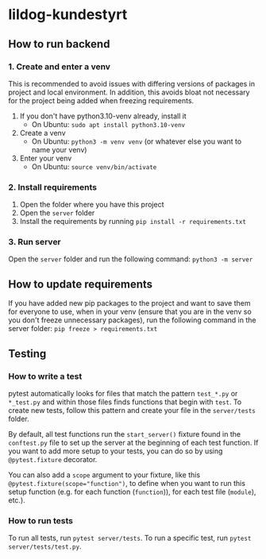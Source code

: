 # lildog-kundestyrt

## How to run backend
### 1. Create and enter a venv
This is recommended to avoid issues with differing versions of packages in project and local environment. In addition, this avoids bloat not necessary for the project being added when freezing requirements.

1. If you don't have python3.10-venv already, install it
    - On Ubuntu: `sudo apt install python3.10-venv`
2. Create a venv
    - On Ubuntu: `python3 -m venv venv` (or whatever else you want to name your venv)
3. Enter your venv
    - On Ubuntu: `source venv/bin/activate`

### 2. Install requirements
1. Open the folder where you have this project
2. Open the `server` folder
3. Install the requirements by running `pip install -r requirements.txt`

### 3. Run server
Open the `server` folder and run the following command: `python3 -m server`

## How to update requirements
If you have added new pip packages to the project and want to save them for everyone to use, when in your venv (ensure that you are in the venv so you don't freeze unnecessary packages), run the following command in the server folder: `pip freeze > requirements.txt`

## Testing
### How to write a test
pytest automatically looks for files that match the pattern `test_*.py` or `*_test.py` and within those files finds functions that begin with `test`. To create new tests, follow this pattern and create your file in the `server/tests` folder.

By default, all test functions run the `start_server()` fixture found in the `conftest.py` file to set up the server at the beginning of each test function. If you want to add more setup to your tests, you can do so by using `@pytest.fixture` decorator.

You can also add a `scope` argument to your fixture, like this `@pytest.fixture(scope="function")`, to define when you want to run this setup function (e.g. for each function (`function`)), for each test file (`module`), etc.).

### How to run tests
To run all tests, run `pytest server/tests`. To run a specific test, run `pytest server/tests/test.py`.
